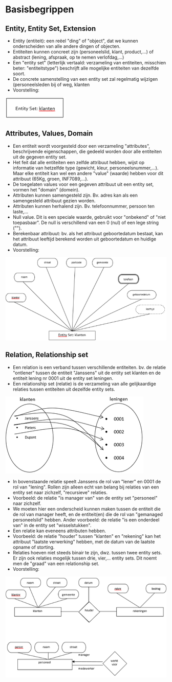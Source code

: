 # Basisbegrippen

## Entity, Entity Set, Extension

* Entity (entiteit): een reëel "ding" of "object", dat we kunnen onderscheiden van alle andere dingen of objecten.
* Entiteiten kunnen concreet zijn (personeelslid, klant, product,...) of abstract (lening, afspraak, op te nemen verlofdag,...)
* Een "entity set" (letterlijk vertaald: verzameling van entiteiten, misschien beter: "entiteitstype") beschrijft alle mogelijke entiteiten van dezelfde soort.
* De concrete samenstelling van een entity set zal regelmatig wijzigen (personeelsleden bij of weg, klanten
* Voorstelling:&#x20;

![](<../../../.gitbook/assets/image (65).png>)

## Attributes, Values, Domain

* Een entiteit wordt voorgesteld door een verzameling "attributes", beschrijvende eigenschappen, die gedeeld worden door alle entiteiten uit de gegeven entity set.
* Het feit dat alle entiteiten een zelfde attribuut hebben, wijst op informatie van hetzelfde type (gewicht, kleur, personeelsnummer,...). Maar elke entiteit kan wel een andere "value" (waarde) hebben voor dit attribuut (65Kg, groen, INF7089,...).
* De toegelaten values voor een gegeven attribuut uit een entity set, vormen het "domain" (domein).
* Attributen kunnen samengesteld zijn. Bv. adres kan als een samengesteld attribuut gezien worden.
* Attributen kunnen herhalend zijn. Bv. telefoonnummer, persoon ten laste,...
* Null value. Dit is een speciale waarde, gebruikt voor "onbekend" of "niet toepasbaar". De null is verschillend van een 0 (nul) of een lege string ("").
* Berekenbaar attribuut: bv. als het attribuut geboortedatum bestaat, kan het attribuut leeftijd berekend worden uit geboortedatum en huidige datum.
* Voorstelling:

![](<../../../.gitbook/assets/image (57).png>)

## Relation, Relationship set

* Een relation is een verband tussen verschillende entiteiten. bv. de relatie "ontlener" tussen de entiteit "Janssens" uit de entity set klanten en de entiteit lening nr 0001 uit de entity set leningen.
* Een relationship set (relatie) is de verzameling van alle gelijkaardige relaties tussen entiteiten uit dezelfde entity sets.

![](<../../../.gitbook/assets/image (28).png>)

* In bovenstaande relatie speelt Janssens de rol van "lener" en 0001 de rol van "lening". Rollen zijn alleen echt van belang bij relaties van een entity set naar zichzelf, "recursieve" relaties.
* Voorbeeld: de relatie "is manager van" van de entity set "personeel" naar zichzelf.
* We moeten hier een onderscheid kunnen maken tussen de entiteit die de rol van manager heeft, en de entiteit(en) die de rol van "gemanaged personeelslid" hebben. Ander voorbeeld: de relatie "is een onderdeel van" in de entity set "wisselstukken".
* Een relatie kan eveneens attributen hebben.
* Voorbeeld: de relatie "houder" tussen "klanten" en "rekening" kan het attribuut "laatste verwerking" hebben, met de datum van de laatste opname of storting.
* Relaties hoeven niet steeds binair te zijn, dwz. tussen twee entity sets. Er zijn ook relaties mogelijk tussen drie, vier,... entity sets. Dit noemt men de "graad" van een relationship set.
* Voorstelling:

![](<../../../.gitbook/assets/image (51).png>)
